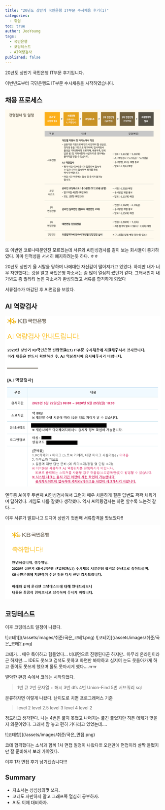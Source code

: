 ```yaml
---
title: "20년도 상반기 국민은행 IT부문 수시채용 후기(1)"
categories: 
  - 취업
toc: true
author: JooYoung
tags: 
  - 국민은행
  - 코딩테스트
  - AI역량검사
published: false
---
```


20년도 상반기 국민은행 IT부문 후기입니다. 

이번년도부터 국민은행도 IT부문 수시채용을 시작하였습니다. 
## 채용 프로세스 

![프로세스](/assets/images/취준/국은_채용프로세스.png)

또 이번엔 코로나때문인진 모르겠는데 서류와 AI인성검사를 같이 보는 회사들이 증가하였다. 아마 인적성을 서서히 폐지하려는듯 하다. ㅎㅎ 

20년도 상반기 올 서탈을 당하며 나에대한 자신감이 떨어져가고 있었다. 하지만 내가 너무 자만했다는 것을 알고 국민은행 자소서는 좀 많이 열심히 썼던거 같다. 그래서인지 내가봐도 좀 퀄리티 높은 자소서가 완성되었고 서류를 합격하게 되었다

서류접수가 마감된 후 AI면접을 보았다. 
## AI 역량검사 
![AI](/assets/images/취준/국은_AI.png)

엔투증 AI이후 두번째 AI인성검사여서 그런지 매우 차분하게 질문 답변도 꽉꽉 채워가며 답하였다. 게임도 나름 잘했다 생각했다. 역시 AI역량검사는 하면 할수록 느는것 같다.....

이후 서류가 발표나고 드디어 상반기 첫번째 서류합격을 맛보았다!! 

![서합](/assets/images/취준/국민_서합.png)

## 코딩테스트
이후 코딩테스트 일정이 나왔다. 

![코테1]](/assets/images/취준/국은_코테1.png)
![코테2]](/assets/images/취준/국은_코테2.png)

코테가... 매우 특이하고 힘들었다... 비대면으로 진행된다곤 하지만.. 아무리 온라인이라곤 하지만.... IDE도 못쓰고 검색도 못하고 화면만 봐야하고 심지어 눈도 못돌아가게 하고 종이도 못쓰게 했으며 물도 못마시게 했다....ㅠㅠ

열악한 환경 속에서 코테는 시작되었다. 

> 1번 큐 2번 문자열 + 해시 3번 dfs 4번 Union-Find 5번 서브쿼리 sql

분류하자면 이렇게 나왔다. 난이도로 치면 프로그래머스 기준
> level 2 level 2.5 level 3 level 4 level 2

정도라고 생각한다. 나는 4번은 풀지 못했고 나머지는 풀긴 풀었지만 히든 테케가 맞을지 의문이였다. 그래서 맘 놓고 편히 기다리고 있었는데....

![코테합]](/assets/images/취준/국은_면접.png)

코테 합격했다는 소식과 함꼐 1차 면접 일정이 나왔다!!! 오랜만에 면접이라 살짝 들떴지만 잘 준비해서 보러 가야겠다. 

이후 1차 면접 후기 남기겠습니다!!! 


## Summary
- 자소서는 성심성의껏 쓰자. 
- 코테도 자만하지 말고 그래프쪽 열심히 공부하자. 
- AI도 이제 대비하자.
